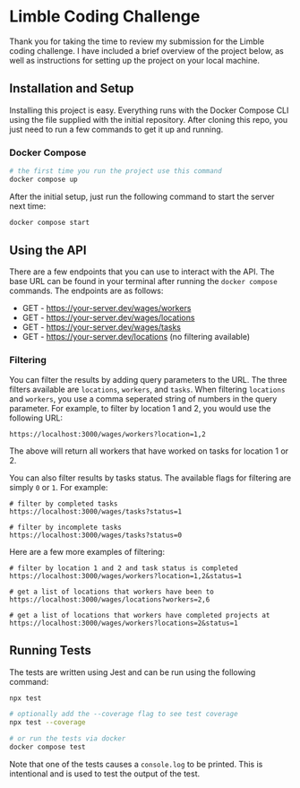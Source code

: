 # Limble Coding Challenge

Thank you for taking the time to review my submission for the Limble coding challenge. I have included a brief overview of the project below, as well as instructions for setting up the project on your local machine.

## Installation and Setup

Installing this project is easy. Everything runs with the Docker Compose CLI using the file supplied with the initial repository. After cloning this repo, you just need to run a few commands to get it up and running.

### Docker Compose

```bash
# the first time you run the project use this command
docker compose up
```

After the initial setup, just run the following command to start the server next time:

```bash
docker compose start
```

## Using the API

There are a few endpoints that you can use to interact with the API. The base URL can be found in your terminal after running the `docker compose` commands. The endpoints are as follows:

- GET - https://your-server.dev/wages/workers
- GET - https://your-server.dev/wages/locations
- GET - https://your-server.dev/wages/tasks
- GET - https://your-server.dev/locations (no filtering available)

### Filtering

You can filter the results by adding query parameters to the URL. The three filters available are `locations`, `workers`, and `tasks`. When filtering `locations` and `workers`, you use a comma seperated string of numbers in the query parameter. For example, to filter by location 1 and 2, you would use the following URL:

```
https://localhost:3000/wages/workers?location=1,2
```
The above will return all workers that have worked on tasks for location 1 or 2.

You can also filter results by tasks status. The available flags for filtering are simply `0` or `1`. For example:

```
# filter by completed tasks
https://localhost:3000/wages/tasks?status=1

# filter by incomplete tasks
https://localhost:3000/wages/tasks?status=0
```
Here are a few more examples of filtering:

```
# filter by location 1 and 2 and task status is completed
https://localhost:3000/wages/workers?location=1,2&status=1

# get a list of locations that workers have been to
https://localhost:3000/wages/locations?workers=2,6

# get a list of locations that workers have completed projects at
https://localhost:3000/wages/workers?locations=2&status=1
```

## Running Tests

The tests are written using Jest and can be run using the following command:

```bash
npx test

# optionally add the --coverage flag to see test coverage
npx test --coverage

# or run the tests via docker
docker compose test
```

Note that one of the tests causes a `console.log` to be printed. This is intentional and is used to test the output of the test.
